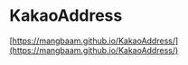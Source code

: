 # KakaoAddress

[https://mangbaam.github.io/KakaoAddress/](https://mangbaam.github.io/KakaoAddress/)
